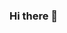 ### Hi there 👋

<!--
**MMX0194/MMX0194** is a ✨ _special_ ✨ repository because its `README.md` (this file) appears on your GitHub profile.

Here are some ideas to get you started:

- 🔭 I’m currently working on programming language
- 🌱 I’m currently learning ruby
- 👯 I’m looking to collaborate on youtube
- 💬 Ask me about Python or Cpython
📫 How to reach me: [instagram](https://www.instagram.com/mehemmedaliyevsoftware/)
- 😄 Pronouns: ...
- ⚡ Fun fact: ...
-->
